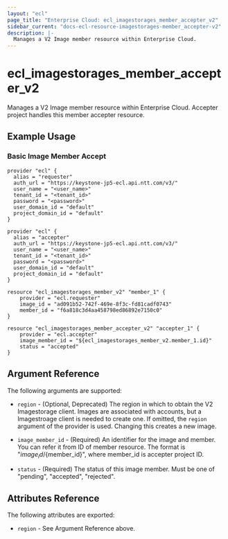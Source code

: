 ```yaml
---
layout: "ecl"
page_title: "Enterprise Cloud: ecl_imagestorages_member_accepter_v2"
sidebar_current: "docs-ecl-resource-imagestorages-member_accepter-v2"
description: |-
  Manages a V2 Image member resource within Enterprise Cloud.
---
```


# ecl\_imagestorages\_member\_accepter\_v2

Manages a V2 Image member resource within Enterprise Cloud.
Accepter project handles this member accepter resource.


## Example Usage

### Basic Image Member Accept

```hcl
provider "ecl" {
  alias = "requester"
  auth_url = "https://keystone-jp5-ecl.api.ntt.com/v3/"
  user_name = "<user_name>"
  tenant_id = "<tenant_id>"
  password = "<password>"
  user_domain_id = "default"
  project_domain_id = "default"
}

provider "ecl" {
  alias = "accepter"
  auth_url = "https://keystone-jp5-ecl.api.ntt.com/v3/"
  user_name = "<user_name>"
  tenant_id = "<tenant_id>"
  password = "<password>"
  user_domain_id = "default"
  project_domain_id = "default"
}

resource "ecl_imagestorages_member_v2" "member_1" {
	provider = "ecl.requester"
	image_id = "ad091b52-742f-469e-8f3c-fd81cadf0743"
	member_id = "f6a818c3d4aa458798ed86892e7150c0"
}

resource "ecl_imagestorages_member_accepter_v2" "accepter_1" {
	provider = "ecl.accepter"
	image_member_id = "${ecl_imagestorages_member_v2.member_1.id}"
	status = "accepted"
}
```

## Argument Reference

The following arguments are supported:

* `region` - (Optional, Deprecated) The region in which to obtain the V2 Imagestorage client.
    Images are associated with accounts, but a Imagestroage client is needed to
    create one. If omitted, the `region` argument of the provider is used.
    Changing this creates a new image.

* `image_member_id` - (Required) An identifier for the image and member. You can refer it from ID of member resource. The format is "${image_id}/${member_id}", where member_id is accepter project ID.

* `status` - (Required) The status of this image member. Must be one of "pending", "accepted", "rejected".


## Attributes Reference

The following attributes are exported:

* `region` - See Argument Reference above.